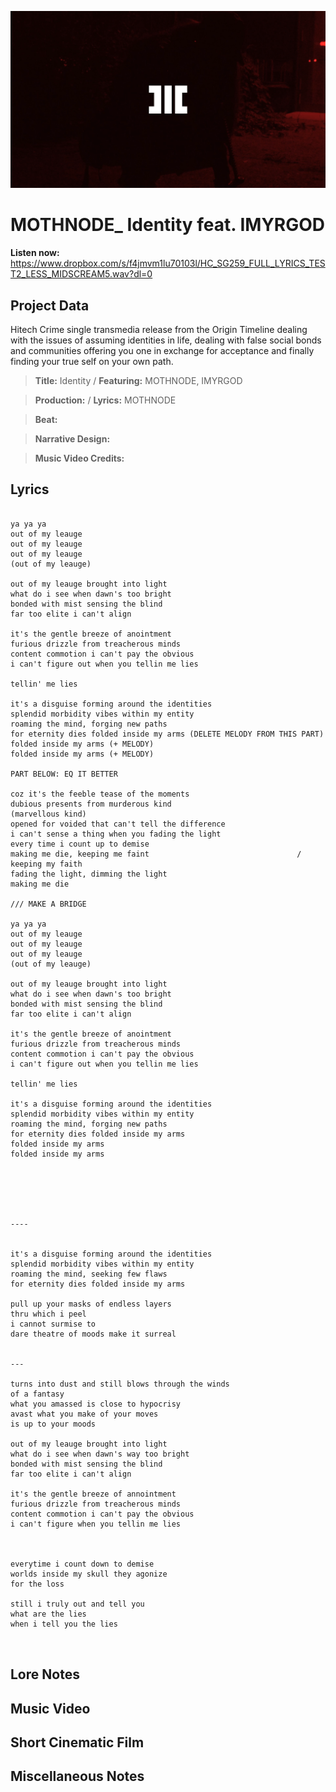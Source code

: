 ![](Screenshot_1.png)

# MOTHNODE_ Identity feat. IMYRGOD

**Listen now:** https://www.dropbox.com/s/f4jmvm1lu70103l/HC_SG259_FULL_LYRICS_TEST2_LESS_MIDSCREAM5.wav?dl=0

## Project Data

Hitech Crime single transmedia release from the Origin Timeline dealing with the issues of assuming identities in life, dealing with false social bonds and communities offering you one in exchange for acceptance and finally finding your true self on your own path.

> **Title:** Identity / **Featuring:** MOTHNODE, IMYRGOD

> **Production:**  / **Lyrics:** MOTHNODE

> **Beat:**

> **Narrative Design:**

> **Music Video Credits:**


## Lyrics

```

ya ya ya
out of my leauge
out of my leauge
out of my leauge
(out of my leauge)

out of my leauge brought into light
what do i see when dawn's too bright
bonded with mist sensing the blind
far too elite i can't align

it's the gentle breeze of anointment
furious drizzle from treacherous minds
content commotion i can't pay the obvious
i can't figure out when you tellin me lies

tellin' me lies

it's a disguise forming around the identities
splendid morbidity vibes within my entity
roaming the mind, forging new paths
for eternity dies folded inside my arms (DELETE MELODY FROM THIS PART)
folded inside my arms (+ MELODY)
folded inside my arms (+ MELODY)

PART BELOW: EQ IT BETTER

coz it's the feeble tease of the moments
dubious presents from murderous kind                            (marvellous kind)
opened for voided that can't tell the difference
i can't sense a thing when you fading the light 
every time i count up to demise
making me die, keeping me faint                                 / keeping my faith
fading the light, dimming the light
making me die 

/// MAKE A BRIDGE

ya ya ya
out of my leauge
out of my leauge
out of my leauge
(out of my leauge)

out of my leauge brought into light
what do i see when dawn's too bright
bonded with mist sensing the blind
far too elite i can't align

it's the gentle breeze of anointment
furious drizzle from treacherous minds
content commotion i can't pay the obvious
i can't figure out when you tellin me lies

tellin' me lies

it's a disguise forming around the identities
splendid morbidity vibes within my entity
roaming the mind, forging new paths
for eternity dies folded inside my arms 
folded inside my arms
folded inside my arms






----


it's a disguise forming around the identities
splendid morbidity vibes within my entity
roaming the mind, seeking few flaws
for eternity dies folded inside my arms 

pull up your masks of endless layers
thru which i peel
i cannot surmise to 
dare theatre of moods make it surreal 


---

turns into dust and still blows through the winds 
of a fantasy
what you amassed is close to hypocrisy
avast what you make of your moves
is up to your moods

out of my leauge brought into light
what do i see when dawn's way too bright
bonded with mist sensing the blind
far too elite i can't align

it's the gentle breeze of annointment
furious drizzle from treacherous minds
content commotion i can't pay the obvious
i can't figure when you tellin me lies



everytime i count down to demise
worlds inside my skull they agonize
for the loss

still i truly out and tell you
what are the lies
when i tell you the lies



```

## Lore Notes

## Music Video

## Short Cinematic Film

## Miscellaneous Notes
